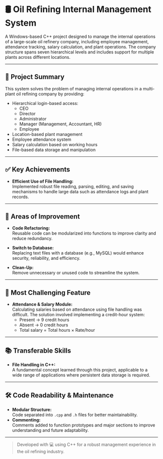 # 🛢️ Oil Refining Internal Management System

A Windows-based C++ project designed to manage the internal operations of a large-scale oil refinery company, including employee management, attendance tracking, salary calculation, and plant operations. The company structure spans seven hierarchical levels and includes support for multiple plants across different locations.

---

## 📌 Project Summary

This system solves the problem of managing internal operations in a multi-plant oil refining company by providing:

- Hierarchical login-based access:
  - CEO
  - Director
  - Administrator
  - Manager (Management, Accountant, HR)
  - Employee
- Location-based plant management
- Employee attendance system
- Salary calculation based on working hours
- File-based data storage and manipulation

---

## ✅ Key Achievements

- **Efficient Use of File Handling:**  
  Implemented robust file reading, parsing, editing, and saving mechanisms to handle large data such as attendance logs and plant records.

---

## 🔧 Areas of Improvement

- **Code Refactoring:**  
  Reusable code can be modularized into functions to improve clarity and reduce redundancy.

- **Switch to Database:**  
  Replacing text files with a database (e.g., MySQL) would enhance security, reliability, and efficiency.

- **Clean-Up:**  
  Remove unnecessary or unused code to streamline the system.

---

## 🧠 Most Challenging Feature

- **Attendance & Salary Module:**  
  Calculating salaries based on attendance using file handling was difficult. The solution involved implementing a credit-hour system:
  - Present → 9 credit hours
  - Absent → 0 credit hours
  - Total salary = Total hours × Rate/hour

---

## 📚 Transferable Skills

- **File Handling in C++:**  
  A fundamental concept learned through this project, applicable to a wide range of applications where persistent data storage is required.

---

## 🛠️ Code Readability & Maintenance

- **Modular Structure:**  
  Code separated into `.cpp` and `.h` files for better maintainability.
- **Commenting:**  
  Comments added to function prototypes and major sections to improve understanding and future adaptability.

---

> Developed with 💻 using C++ for a robust management experience in the oil refining industry.
